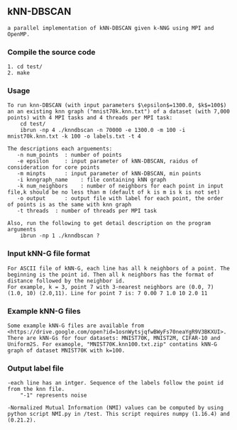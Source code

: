 ## kNN-DBSCAN
    a parallel implementation of kNN-DBSCAN given k-NNG using MPI and OpenMP.

### Compile the source code
    1. cd test/
    2. make

### Usage
    To run knn-DBSCAN (with input parameters $\epsilon$=1300.0, $k$=100$) an an existing knn graph ("mnist70k.knn.txt") of a dataset (with 7,000 points) with 4 MPI tasks and 4 threads per MPI task:
        cd test/
        ibrun -np 4 ./knndbscan -n 70000 -e 1300.0 -m 100 -i mnist70k.knn.txt -k 100 -o labels.txt -t 4
    
    The descriptions each arguements:
       -n num_points  : number of points
       -e epsilon     : input parameter of kNN-DBSCAN, raidus of consideration for core points
       -m minpts      : input parameter of kNN-DBSCAN, min points
       -i knngraph_name    : file containing kNN graph
       -k num_neighbors    : number of neighbors for each point in input file,k should be no less than m (default of k is m is k is not set)
       -o output      : output file with label for each point, the order of points is as the same with knn graph
       -t threads  : number of threads per MPI task

    Also, run the following to get detail description on the program arguments
        ibrun -np 1 ./knndbscan ?


### Input kNN-G file format
    For ASCII file of kNN-G, each line has all k neighbors of a point. The beginning is the point id. Then all k neighbors has the format of distance followed by the neighbor id.
    For example, k = 3, point 7 with 3-nearest neighbors are (0.0, 7) (1.0, 10) (2.0,11). Line for point 7 is: 7 0.00 7 1.0 10 2.0 11


### Example kNN-G files
    Some example kNN-G files are available from <https://drive.google.com/open?id=1osnWytsjqfwBWyFs70neaYgR9V3BKXUI>.
    There are kNN-Gs for four datasets: MNIST70K, MNIST2M, CIFAR-10 and Uniform2S. For examople, "MNIST70K.knn100.txt.zip" contatins kNN-G graph of dataset MNIST70K with k=100.    


### Output label file 
    -each line has an intger. Sequence of the labels follow the point id from the knn file.
        "-1" represents noise 

    -Normalized Mutual Information (NMI) values can be computed by using python script NMI.py in /test. This script requires numpy (1.16.4) and (0.21.2).


